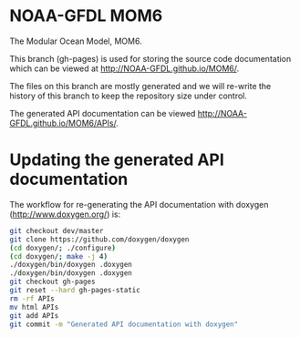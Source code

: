 NOAA-GFDL MOM6
==============

The Modular Ocean Model, MOM6.

This branch (gh-pages) is used for storing the source code documentation which can be viewed at http://NOAA-GFDL.github.io/MOM6/.

The files on this branch are mostly generated and we will re-write the history of this branch to keep the repository size under control.

The generated API documentation can be viewed http://NOAA-GFDL.github.io/MOM6/APIs/.

Updating the generated API documentation
========================================

The workflow for re-generating the API documentation with doxygen (http://www.doxygen.org/) is:
```bash
git checkout dev/master
git clone https://github.com/doxygen/doxygen
(cd doxygen/; ./configure)
(cd doxygen/; make -j 4)
./doxygen/bin/doxygen .doxygen
./doxygen/bin/doxygen .doxygen
git checkout gh-pages
git reset --hard gh-pages-static
rm -rf APIs
mv html APIs
git add APIs
git commit -m "Generated API documentation with doxygen"
```
